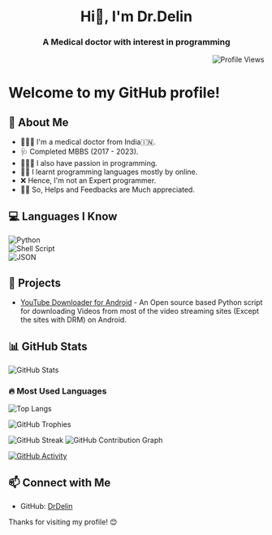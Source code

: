 <h1 align="center">Hi👋, I'm Dr.Delin</h1>
<h3 align="center">A Medical doctor with interest in programming</h3>
<p align="right">
  <img src="https://komarev.com/ghpvc/?username=DrDelin&color=blue&style=flat" alt="Profile Views">
</p>
<h1 align="left">Welcome to my GitHub profile!</h1>

## 🚀 About Me
- 👨🏻‍⚕️ I'm a medical doctor from India🇮🇳.
- 🩺 Completed MBBS (2017 - 2023).
- 🧑🏻‍💻 I also have passion in programming.
- 📖🛜 I learnt programming languages mostly by online.
- ❌️ Hence, I'm not an Expert programmer.
- 🙏🏻 So, Helps and Feedbacks are Much appreciated.

## 💻 Languages I Know
![Python](https://img.shields.io/badge/Python-3776AB?style=for-the-badge&logo=python&logoColor=white)  
![Shell Script](https://img.shields.io/badge/Shell_Script-121011?style=for-the-badge&logo=gnu-bash&logoColor=white)  
![JSON](https://img.shields.io/badge/JSON-000000?style=for-the-badge&logo=json&logoColor=white)  

## 🔧 Projects
- [YouTube Downloader for Android](https://github.com/DrDelin/Youtube-Downloader-Android) - An Open source based Python script for downloading Videos from most of the video streaming sites (Except the sites with DRM) on Android.

## 📊 GitHub Stats
![GitHub Stats](https://github-readme-stats.vercel.app/api?username=DrDelin&show_icons=true&theme=radical)

### 🔥 Most Used Languages
![Top Langs](https://github-readme-stats.vercel.app/api/top-langs/?username=DrDelin&layout=compact&theme=radical)

![GitHub Trophies](https://github-profile-trophy.vercel.app/?username=DrDelin&theme=radical)

![GitHub Streak](https://github-readme-streak-stats.herokuapp.com/?user=DrDelin&theme=radical)
![GitHub Contribution Graph](https://github-readme-activity-graph.vercel.app/graph?username=DrDelin&theme=radical)

[![GitHub Activity](https://github-readme-activity-graph.vercel.app/graph?username=DrDelin&theme=github-dark)](https://github.com/ashutosh00710/github-readme-activity-graph)
## 📫 Connect with Me
- GitHub: [DrDelin](https://github.com/DrDelin)

Thanks for visiting my profile! 😊